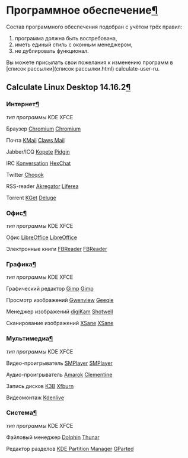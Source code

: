 # Программное обеспечение[¶](#Программное-обеспечение)

Состав программного обеспечения подобран с учётом трёх правил:

1. программа должна быть востребована,
2. иметь единый стиль с оконным менеджером,
3. не дублировать функционал.

Вы можете присылать свои пожелания к изменению программ в [список рассылки](список рассылки.html) calculate-user-ru.

## Calculate Linux Desktop 14.16.2[¶](#Calculate-Linux-Desktop-14162)

### Интернет[¶](#Интернет)
_тип программы_
KDE
XFCE

Браузер
[Chromium](/packages/www-client/chromium)
[Chromium](/packages/www-client/chromium)

Почта
[KMail](/packages/kde-base/kmail)
[Claws Mail](/packages/mail-client/claws-mail)

Jabber/ICQ
[Kopete](/packages/kde-base/kopete)
[Pidgin](/packages/net-im/pidgin)

IRC
[Konversation](/packages/net-irc/konversation)
[HexChat](/packages/net-irc/hexchat)

Twitter
[Choqok](/packages/net-im/choqok)

RSS-reader
[Akregator](/packages/kde-base/akregator)
[Liferea](/packages/net-news/liferea)

Torrent
[KGet](/packages/kde-base/kget)
[Deluge](/packages/net-p2p/deluge)

### Офис[¶](#Офис)
_тип программы_
KDE
XFCE

Офис
[LibreOffice](/packages/app-office/libreoffice)
[LibreOffice](/packages/app-office/libreoffice)

Электронные книги
[FBReader](/packages/app-text/fbreader)
[FBReader](/packages/app-text/fbreader)

### Графика[¶](#Графика)
_тип программы_
KDE
XFCE

Графический редактор
[Gimp](/packages/media-gfx/gimp)
[Gimp](/packages/media-gfx/gimp)

Просмотр изображений
[Gwenview](/packages/kde-base/gwenview)
[Geeqie](/packages/media-gfx/geeqie)

Менеджер изображений
[digiKam](/packages/media-gfx/digikam)
[Shotwell](/packages/media-gfx/shotwell)

Сканирование изображений
[XSane](/packages/media-gfx/xsane)
[XSane](/packages/media-gfx/xsane)

### Мультимедиа[¶](#Мультимедиа)
_тип программы_
KDE
XFCE

Видео-проигрыватель
[SMPlayer](/packages/media-video/smplayer)
[SMPlayer](/packages/media-video/smplayer)

Аудио-проигрыватель
[Amarok](/packages/media-sound/amarok)
[Clementine](/packages/media-sound/clementine)

Запись дисков
[K3B](/packages/app-cdr/k3b)
[Xfburn](/packages/app-cdr/xfburn)

Видеомонтаж
[Kdenlive](/packages/media-video/kdenlive)

### Система[¶](#Система)
_тип программы_
KDE
XFCE

Файловый менеджер
[Dolphin](/packages/kde-base/dolphin)
[Thunar](/packages/xfce-base/thunar)

Редактор разделов
[KDE Partition Manager](/packages/sys-block/partitionmanager)
[GParted](/packages/sys-block/gparted)
